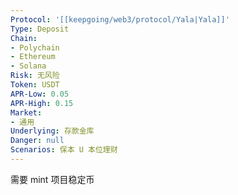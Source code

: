 ```yaml
---
Protocol: '[[keepgoing/web3/protocol/Yala|Yala]]'
Type: Deposit
Chain:
- Polychain
- Ethereum
- Solana
Risk: 无风险
Token: USDT
APR-Low: 0.05
APR-High: 0.15
Market:
- 通用
Underlying: 存款金库
Danger: null
Scenarios: 保本 U 本位理财
---
```

需要 mint 项目稳定币